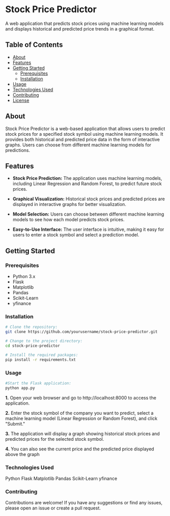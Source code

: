 # Stock Price Predictor

A web application that predicts stock prices using machine learning models and displays historical and predicted price trends in a graphical format.

## Table of Contents

- [About](#about)
- [Features](#features)
- [Getting Started](#getting-started)
  - [Prerequisites](#prerequisites)
  - [Installation](#installation)
- [Usage](#usage)
- [Technologies Used](#technologies-used)
- [Contributing](#contributing)
- [License](#license)


## About

Stock Price Predictor is a web-based application that allows users to predict stock prices for a specified stock symbol using machine learning models. It provides both historical and predicted price data in the form of interactive graphs. Users can choose from different machine learning models for predictions.

## Features

- **Stock Price Prediction:** The application uses machine learning models, including Linear Regression and Random Forest, to predict future stock prices.

- **Graphical Visualization:** Historical stock prices and predicted prices are displayed in interactive graphs for better visualization.

- **Model Selection:** Users can choose between different machine learning models to see how each model predicts stock prices.

- **Easy-to-Use Interface:** The user interface is intuitive, making it easy for users to enter a stock symbol and select a prediction model.

## Getting Started

### Prerequisites

- Python 3.x
- Flask
- Matplotlib
- Pandas
- Scikit-Learn
- yfinance

### Installation

```bash
# Clone the repository:
git clone https://github.com/yourusername/stock-price-predictor.git

# Change to the project directory:
cd stock-price-predictor

# Install the required packages:
pip install -r requirements.txt
```

### Usage
```bash
#Start the Flask application:
python app.py
```
**1.** Open your web browser and go to http://localhost:8000 to access the application.

**2.** Enter the stock symbol of the company you want to predict, select a machine learning model (Linear Regression or Random Forest), and click "Submit."

**3.** The application will display a graph showing historical stock prices and predicted prices for the selected stock symbol.

**4.** You can also see the current price and the predicted price displayed above the graph

### Technologies Used
Python
Flask
Matplotlib
Pandas
Scikit-Learn
yfinance

### Contributing
Contributions are welcome! If you have any suggestions or find any issues, please open an issue or create a pull request.
